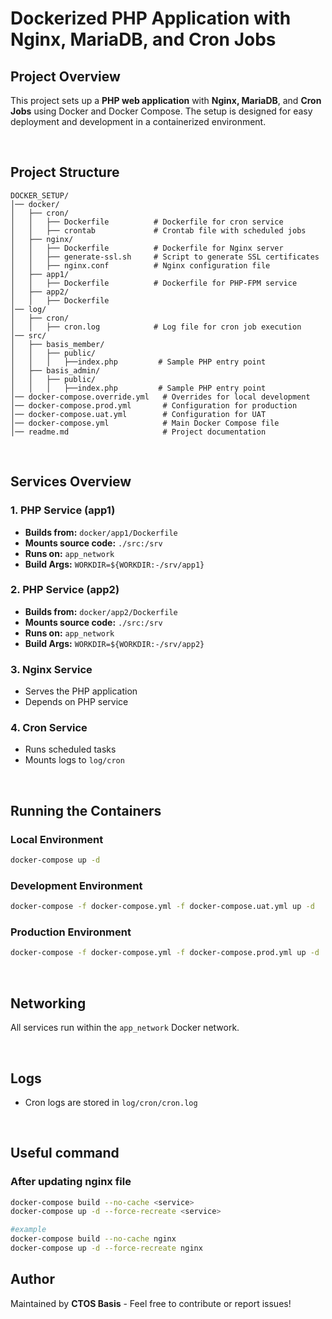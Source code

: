# Dockerized PHP Application with Nginx, MariaDB, and Cron Jobs

## Project Overview
This project sets up a **PHP web application** with **Nginx, MariaDB**, and **Cron Jobs** using Docker and Docker Compose. The setup is designed for easy deployment and development in a containerized environment.

<br />

## Project Structure
```
DOCKER_SETUP/
│── docker/
│   ├── cron/
│   │   ├── Dockerfile          # Dockerfile for cron service
│   │   ├── crontab             # Crontab file with scheduled jobs
│   ├── nginx/
│   │   ├── Dockerfile          # Dockerfile for Nginx server
│   │   ├── generate-ssl.sh     # Script to generate SSL certificates
│   │   ├── nginx.conf          # Nginx configuration file
│   ├── app1/
│   │   ├── Dockerfile          # Dockerfile for PHP-FPM service
│   ├── app2/
│   │   ├── Dockerfile  
│── log/
│   ├── cron/
│   │   ├── cron.log            # Log file for cron job execution
│── src/
│   ├── basis_member/
│   │   ├── public/
│   │   │   ├──index.php         # Sample PHP entry point
│   ├── basis_admin/
│   │   ├── public/
│   │   │   ├──index.php         # Sample PHP entry point
│── docker-compose.override.yml   # Overrides for local development
│── docker-compose.prod.yml       # Configuration for production
│── docker-compose.uat.yml        # Configuration for UAT
│── docker-compose.yml            # Main Docker Compose file
│── readme.md                     # Project documentation
```
<br />

## Services Overview

### 1. PHP Service (app1)
- **Builds from:** `docker/app1/Dockerfile`
- **Mounts source code:** `./src:/srv`
- **Runs on:** `app_network`
- **Build Args:** `WORKDIR=${WORKDIR:-/srv/app1}`

### 2. PHP Service (app2)
- **Builds from:** `docker/app2/Dockerfile`
- **Mounts source code:** `./src:/srv`
- **Runs on:** `app_network`
- **Build Args:** `WORKDIR=${WORKDIR:-/srv/app2}`

### 3. Nginx Service
- Serves the PHP application
- Depends on PHP service

### 4. Cron Service
- Runs scheduled tasks
- Mounts logs to `log/cron`

<br />

## Running the Containers

### Local Environment
```sh
docker-compose up -d
```

### Development Environment
```sh
docker-compose -f docker-compose.yml -f docker-compose.uat.yml up -d
```

### Production Environment
```sh
docker-compose -f docker-compose.yml -f docker-compose.prod.yml up -d
```

<br />

## Networking
All services run within the `app_network` Docker network.

<br />

## Logs
- Cron logs are stored in `log/cron/cron.log`

<br />

## Useful command
### After updating nginx file
```sh
docker-compose build --no-cache <service>
docker-compose up -d --force-recreate <service>

#example
docker-compose build --no-cache nginx
docker-compose up -d --force-recreate nginx

```

## Author
Maintained by **CTOS Basis** - Feel free to contribute or report issues!

